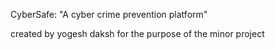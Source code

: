 CyberSafe: "A cyber crime prevention platform"

created by yogesh daksh for the purpose of the minor project
 
 
